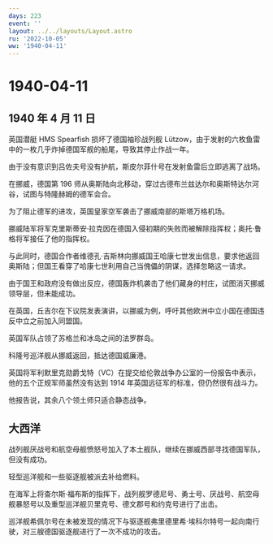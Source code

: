 ```yaml
---
days: 223
event: ''
layout: ../../layouts/Layout.astro
ru: '2022-10-05'
ww: '1940-04-11'
---
```


# 1940-04-11

## 1940 年 4 月 11 日

英国潜艇 HMS Spearfish 损坏了德国袖珍战列舰
Lützow，由于发射的六枚鱼雷中的一枚几乎炸掉德国军舰的船尾，导致其停止作战一年。

由于没有意识到吕佐夫号没有护航，斯皮尔菲什号在发射鱼雷后立即逃离了战场。

在挪威，德国第 196
师从奥斯陆向北移动，穿过古德布兰兹达尔和奥斯特达尔河谷，试图与特隆赫姆的德军会合。

为了阻止德军的进攻，英国皇家空军袭击了挪威南部的斯塔万格机场。

挪威陆军将军克里斯蒂安·拉克因在德国入侵初期的失败而被解除指挥权；奥托·鲁格将军接任了他的指挥权。

与此同时，德国合作者维德孔·吉斯林向挪威国王哈康七世发出信息，要求他返回奥斯陆；但国王看穿了哈康七世利用自己当傀儡的阴谋，选择忽略这一请求。

由于国王和政府没有做出反应，德国轰炸机袭击了他们藏身的村庄，试图消灭挪威领导层，但未能成功。

在英国，丘吉尔在下议院发表演讲，以挪威为例，呼吁其他欧洲中立小国在德国违反中立之前加入同盟国。

英国军队占领了苏格兰和冰岛之间的法罗群岛。

科隆号巡洋舰从挪威返回，抵达德国威廉港。

英国将军利默里克勋爵戈特（VC）在提交给伦敦战争办公室的一份报告中表示，他的五个正规军师虽然没有达到
1914 年英国远征军的标准，但仍然很有战斗力。

他报告说，其余八个领土师只适合静态战争。

## 大西洋

战列舰厌战号和航空母舰愤怒号加入了本土舰队，继续在挪威西部寻找德国军队，但没有成功。

轻型巡洋舰和一些驱逐舰被派去补给燃料。

在海军上将查尔斯·福布斯的指挥下，战列舰罗德尼号、勇士号、厌战号、航空母舰暴怒号以及重型巡洋舰贝里克号、德文郡号和约克号进行了出击。

巡洋舰希佩尔号在未被发现的情况下与驱逐舰弗里德里希·埃科尔特号一起向南行驶，对三艘德国驱逐舰进行了一次不成功的攻击。